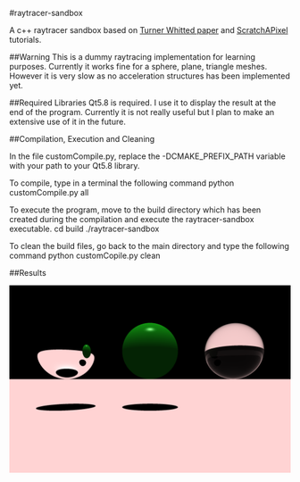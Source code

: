 #raytracer-sandbox

A c++ raytracer sandbox based on [Turner Whitted paper](http://dl.acm.org/citation.cfm?id=358882) and [ScratchAPixel](https://www.scratchapixel.com/) tutorials.

##Warning
This is a dummy raytracing implementation for learning purposes.
Currently it works fine for a sphere, plane, triangle meshes.
However it is very slow as no acceleration structures has been implemented yet.

##Required Libraries
Qt5.8 is required. I use it to display the result at the end of the program.
Currently it is not really useful but I plan to make an extensive use of it in the future.

##Compilation, Execution and Cleaning

In the file customCompile.py, replace the -DCMAKE_PREFIX_PATH variable with your path to your Qt5.8 library.

To compile, type in a terminal the following command
    python customCompile.py all

To execute the program, move to the build directory which has been created during the compilation and execute the raytracer-sandbox executable.
    cd build
    ./raytracer-sandbox

To clean the build files, go back to the main directory and type the following command
    python customCopile.py clean

##Results

![Alt text](/results/firstResult.png?raw=true "First result")
